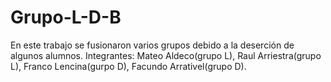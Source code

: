 # Grupo-L-D-B

 En este trabajo se fusionaron varios grupos debido a la deserción de algunos alumnos.
 Integrantes:
 Mateo Aldeco(grupo L),
 Raul Arriestra(grupo L),
 Franco Lencina(gurpo D),
 Facundo Arrativel(grupo D).
